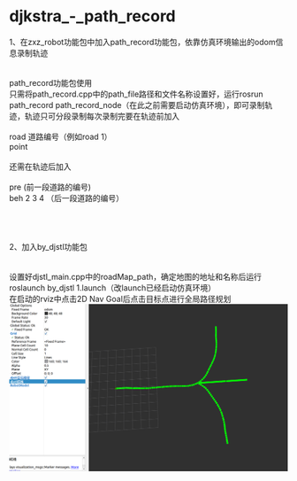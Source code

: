 # djkstra_-_path_record
1、在zxz_robot功能包中加入path_record功能包，依靠仿真环境输出的odom信息录制轨迹<br>
<br>
<br>
path_record功能包使用<br>
只需将path_record.cpp中的path_file路径和文件名称设置好，运行rosrun path_record path_record_node（在此之前需要启动仿真环境），即可录制轨迹，轨迹只可分段录制每次录制完要在轨迹前加入<br>
<br>
road 道路编号（例如road 1）<br>
point<br>
<br>
还需在轨迹后加入<br>
<br>
pre		     (前一段道路的编号)<br>
beh 2 3 4	（后一段道路的编号）<br>
<br>
<br>
<br>
<br>
2、加入by_djstl功能包<br>
<br>
<br>
设置好djstl_main.cpp中的roadMap_path，确定地图的地址和名称后运行<br>
roslaunch by_djstl 1.launch（改launch已经启动仿真环境）<br>
在启动的rviz中点击2D Nav Goal后点击目标点进行全局路径规划<br>
![image](https://github.com/bydsg/djkstra_-_path_record/blob/main/pic/2023-06-04%2017-21-36%E5%B1%8F%E5%B9%95%E6%88%AA%E5%9B%BE.png)



